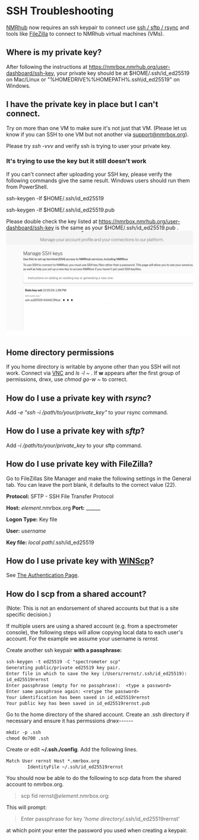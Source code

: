 # SSH Troubleshooting
[NMRhub](https://nmrhub.org) now requires an ssh keypair to connect use [ssh / sftp / rsync](https://openssh.com) and tools like [FileZilla](https://filezilla-project.org) to connect to NMRhub virtual machines (VMs).

## Where is my private key?
After following the instructions at https://nmrbox.nmrhub.org/user-dashboard/ssh-key, your
private key should be at $HOME/.ssh/id_ed25519 on Mac/Linux or "%HOMEDRIVE%%HOMEPATH%\.ssh\id_ed25519" on Windows.

## I have the private key in place but I can't connect.
Try on more than one VM to make sure it's not just that VM. (Please let us know if you can SSH to one VM but not another via support@nmrbox.org).

Please try *ssh -vvv* and verify ssh is trying to user your private key. 

### It's trying to use the key but it still doesn't work
If you can't connect after uploading your SSH key, please verify the following commands give the same result. Windows users should run them from PowerShell.

ssh-keygen -lf $HOME/.ssh/id_ed25519

ssh-keygen -lf $HOME/.ssh/id_ed25519.pub

Please double check the key listed at https://nmrbox.nmrhub.org/user-dashboard/ssh-key is the same as your $HOME/.ssh/id_ed25519.pub .
![Date key set](sample.jpeg)

## Home directory permissions ##
If you home directory is writable by anyone other than you SSH will not work. Connect via [VNC](https://nmrbox.nmrhub.org/pages/getting-started) and *ls -l \~* .
If **w** appears after the first group of permissions, drwx, use *chmod go-w \~* to correct.

## How do I use a private key with *rsync*?
Add _-e "ssh -i /path/to/your/private_key"_ to your rsync command.

## How do I use a private key with *sftp*?
Add _-i /path/to/your/private_key_  to your sftp command.

## How do I use private key with FileZilla?

Go to FileZillas Site Manager and make the following settings in the General tab. You can leave the port blank, it defaults to the correct value (22).

**Protocol:**      SFTP - SSH File Transfer Protocol

**Host:**          *element*.nmrbox.org             **Port:** ______

**Logon Type:**    Key file

**User:**          *username* 

**Key file:**      *local path*/.ssh/id_ed25519            

## How do I use private key with [WINScp](https://winscp.net)?
See [The Authentication Page](https://winscp.net/eng/docs/ui_login_authentication).

## How do I scp from a shared account?
(Note: This is not an endorsement of shared accounts but that is a site specific decision.)

If multiple users are using a shared account (e.g. from a spectrometer console), the following steps will allow copying local data to each user's account.
For the example we assume your username is *rernst.*

Create another ssh keypair **with a passphrase:**

```
ssh-keygen -t ed25519 -C "spectrometer scp"
Generating public/private ed25519 key pair.
Enter file in which to save the key (/Users/rernst/.ssh/id_ed25519): id_ed25519rernst
Enter passphrase (empty for no passphrase):  <type a password>
Enter same passphrase again: <retype the password> 
Your identification has been saved in id_ed25519rernst
Your public key has been saved in id_ed25519rernst.pub
```

Go to the home directory of the shared account. Create an .ssh directory if necessary and ensure it has permssions *drwx------* 
```cd $HOME
mkdir -p .ssh
chmod 0o700 .ssh
```

Create or edit **~/.ssh./config**. Add the following lines.

```
Match User rernst Host *.nmrbox.org
        IdentityFile ~/.ssh/id_ed25519rernst
```

You should now be able to do the following to scp data from the shared account to nmrbox.org.

> scp fid rernst@*element*.nmrbox.org:

This will prompt:

> Enter passphrase for key '*home directory*/.ssh/id_ed25519rernst'

at which point your enter the password you used when creating a keypair. 



